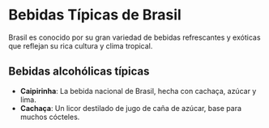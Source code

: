 # Bebidas Típicas de Brasil


Brasil es conocido por su gran variedad de bebidas refrescantes y exóticas que reflejan su rica cultura y clima tropical.

## Bebidas alcohólicas típicas

- **Caipirinha**: La bebida nacional de Brasil, hecha con cachaça, azúcar y lima.
- **Cachaça**: Un licor destilado de jugo de caña de azúcar, base para muchos cócteles.
